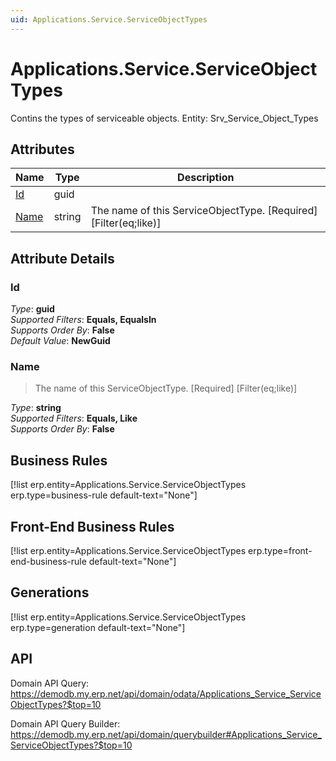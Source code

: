 ```yaml
---
uid: Applications.Service.ServiceObjectTypes
---
```

# Applications.Service.ServiceObjectTypes

Contins the types of serviceable objects. Entity: Srv_Service_Object_Types

## Attributes

| Name | Type | Description |
| ---- | ---- | --- |
| [Id](Applications.Service.ServiceObjectTypes.md#Id) | guid |  
| [Name](Applications.Service.ServiceObjectTypes.md#Name) | string | The name of this ServiceObjectType. [Required] [Filter(eq;like)] 


## Attribute Details

### Id

_Type_: **guid**  
_Supported Filters_: **Equals, EqualsIn**  
_Supports Order By_: **False**  
_Default Value_: **NewGuid**  

### Name

> The name of this ServiceObjectType. [Required] [Filter(eq;like)]

_Type_: **string**  
_Supported Filters_: **Equals, Like**  
_Supports Order By_: **False**  



## Business Rules

[!list erp.entity=Applications.Service.ServiceObjectTypes erp.type=business-rule default-text="None"]

## Front-End Business Rules

[!list erp.entity=Applications.Service.ServiceObjectTypes erp.type=front-end-business-rule default-text="None"]

## Generations

[!list erp.entity=Applications.Service.ServiceObjectTypes erp.type=generation default-text="None"]

## API

Domain API Query:
<https://demodb.my.erp.net/api/domain/odata/Applications_Service_ServiceObjectTypes?$top=10>

Domain API Query Builder:
<https://demodb.my.erp.net/api/domain/querybuilder#Applications_Service_ServiceObjectTypes?$top=10>

